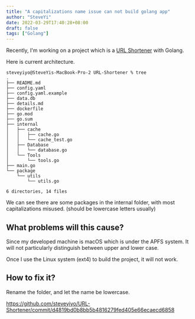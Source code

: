 ```yaml
---
title: "A capitalizations name issue can not build golang app"
author: "SteveYi"
date: 2022-03-29T17:40:28+08:00
draft: false
tags: ["Golang"]
---
```


Recently, I'm working on a project which is a [URL Shortener](https://github.com/steveyiyo/URL-Shortener) with Golang.

Here is current architecture.

```
steveyiyo@SteveYis-MacBook-Pro-2 URL-Shortener % tree
.
├── README.md
├── config.yaml
├── config.yaml.example
├── data.db
├── details.md
├── dockerfile
├── go.mod
├── go.sum
├── internal
│   ├── cache
│   │   ├── cache.go
│   │   └── cache_test.go
│   ├── Database
│   │   └── database.go
│   └── Tools
│       └── tools.go
├── main.go
└── package
    └── utils
        └── utils.go

6 directories, 14 files
```

We can see there are some packages in the internal folder, with most capitalizations misused. (should be lowercase letters usually)

## What problems will this cause?

Since my developed machine is macOS which is under the APFS system. It will not particularly distinguish between upper and lower case.

Once I use the Linux system (ext4) to build the project, it will not work.

## How to fix it?

Rename the folder, and let the name be lowercase.

https://github.com/steveyiyo/URL-Shortener/commit/d4819bd0b8bb5b4816279fed405e66ecaecd6858
